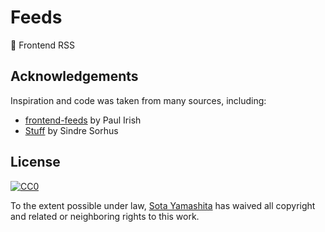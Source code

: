 # Feeds

:newspaper: Frontend RSS

## Acknowledgements

Inspiration and code was taken from many sources, including:

* [frontend-feeds](https://github.com/paulirish/frontend-feeds) by Paul Irish
* [Stuff](https://github.com/sindresorhus/stuff) by Sindre Sorhus

## License

[![CC0](http://i.creativecommons.org/p/zero/1.0/88x31.png)](http://creativecommons.org/publicdomain/zero/1.0/)

To the extent possible under law, [Sota Yamashita](http://sotayamashita.github.io/) has waived all copyright and related or neighboring rights to this work.

